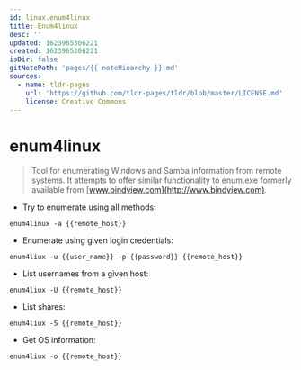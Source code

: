 ```yaml
---
id: linux.enum4linux
title: Enum4linux
desc: ''
updated: 1623965306221
created: 1623965306221
isDir: false
gitNotePath: 'pages/{{ noteHiearchy }}.md'
sources:
  - name: tldr-pages
    url: 'https://github.com/tldr-pages/tldr/blob/master/LICENSE.md'
    license: Creative Commons
---
```

# enum4linux

> Tool for enumerating Windows and Samba information from remote systems.
> It attempts to offer similar functionality to enum.exe formerly available from [www.bindview.com](http://www.bindview.com).

- Try to enumerate using all methods:

`enum4linux -a {{remote_host}}`

- Enumerate using given login credentials:

`enum4liux -u {{user_name}} -p {{password}} {{remote_host}}`

- List usernames from a given host:

`enum4liux -U {{remote_host}}`

- List shares:

`enum4liux -S {{remote_host}}`

- Get OS information:

`enum4liux -o {{remote_host}}`

